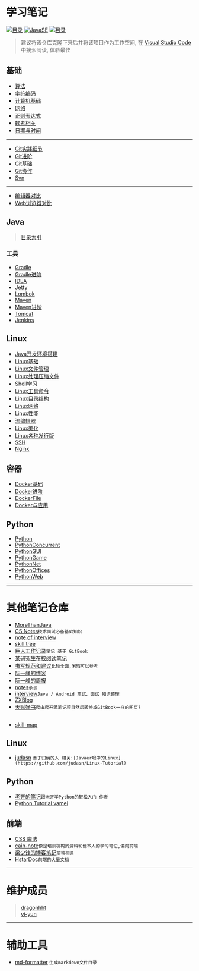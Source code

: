 # 学习笔记

[![目录](https://img.shields.io/badge/catalog-详细目录-brightgreen.svg)](./SUMMARY.md) 
[![JavaSE](https://img.shields.io/badge/JavaSE-Java基础-blue.svg)](./Java/) 
[![目录](https://img.shields.io/badge/wiki-Note-brightgreen.svg)](https://gitee.com/gin9/Memo/wikis/pages) 

> 建议将该仓库克隆下来后并将该项目作为工作空间, 在 [Visual Studio Code](https://code.visualstudio.com/) 中搜索阅读, 体验最佳

## 基础
* [ 算法 ](/Skills/CS/Algorithm.md)
* [ 字符编码 ](/Skills/CS/CharacterEncoding.md)
* [ 计算机基础 ](/Skills/CS/Computer.md)
* [ 网络 ](/Skills/Network/)
* [ 正则表达式 ](/Skills/RegularExpression.md)
* [ 软考相关 ](/Skills/SoftwareDesignEngineer.md)
* [ 日期与时间 ](/Skills/CS/Time.md)
************************
* [ Git实践细节 ](/Skills/Vcs/GitAction.md)
* [ Git进阶 ](/Skills/Vcs/GitAdvance.md)
* [ Git基础 ](/Skills/Vcs/GitBase.md)
* [ Git协作 ](/Skills/Vcs/GitTeam.md)
* [ Svn ](/Skills/Vcs/Svn.md)
************************
* [ 编辑器对比 ](/Skills/Application/Editor.md)
* [ Web浏览器对比 ](/Skills/Application/WebBrowser.md)

## Java 
> [目录索引](./Java/)

### 工具

* [ Gradle ](/Java/Tool/Gradle.md)
* [ Gradle进阶 ](/Java/Tool/GradleAdvance.md)
* [ IDEA ](/Java/Tool/IDEA.md)
* [ Jetty ](/Java/Tool/Jetty.md)
* [ Lombok ](/Java/Tool/Lombok.md)
* [ Maven ](/Java/Tool/Maven.md)
* [ Maven进阶 ](/Java/Tool/MavenAdvance.md)
* [ Tomcat ](/Java/Tool/Tomcat.md)
* [ Jenkins ](/Skills/DevOps/Jenkins.md)

## Linux
* [ Java开发环境搭建 ](/Linux/JavaDevInit.md)
* [ Linux基础 ](/Linux/Base/LinuxBase.md)
* [ Linux文件管理 ](/Linux/Base/LinuxFile.md)
* [ Linux处理压缩文件 ](/Linux/Base/LinuxCompressFile.md)
* [ Shell学习 ](/Script/ShellLearn.md)
* [ Linux工具命令 ](/Linux/Base/LinuxCommand.md)
* [ Linux目录结构 ](/Linux/Base/LinuxDirectoryStructure.md)
* [ Linux网络 ](/Linux/Base/LinuxNetwork.md)
* [ Linux性能 ](/Linux/Base/LinuxPerformance.md)
* [ 流编辑器 ](/Linux/Base/LinuxStreamEditor.md)
* [ Linux美化 ](/Linux/Base/LinuxUI.md)
* [ Linux各种发行版 ](/Linux/Base/ReleaseExperience.md)
* [ SSH ](/Linux/Base/Ssh.md)
* [ Nginx ](/Linux/Tool/Nginx.md)

## 容器
* [ Docker基础 ](/Linux/Container/Docker.md)
* [ Docker进阶 ](/Linux/Container/DockerAdvance.md)
* [ DockerFile ](/Linux/Container/DockerFile.md)
* [ Docker与应用 ](/Linux/Container/DockerSoft.md)

## Python
* [ Python ](/Python/Python.md)
* [ PythonConcurrent ](/Python/PythonConcurrent.md)
* [ PythonGUI ](/Python/PythonGUI.md)
* [ PythonGame ](/Python/PythonGame.md)
* [ PythonNet ](/Python/PythonNet.md)
* [ PythonOffices ](/Python/PythonOffices.md)
* [ PythonWeb ](/Python/PythonWeb.md)

************************

# 其他笔记仓库
- [MoreThanJava](https://github.com/wmyskxz/MoreThanJava)
- [CS Notes](https://github.com/CyC2018/CS-Notes)`技术面试必备基础知识`
- [note of interview ](https://github.com/zhengjianglong915/note-of-interview)
- [skill tree](https://github.com/linw7/Skill-Tree)
- [巨人工作记录](https://ztgame.shenyu.me/)`笔记 基于 GitBook`
- [某研究生在校阅读笔记](https://github.com/lanxuezaipiao/ReadingNotes)
- [书写规范和建议](https://github.com/sparanoid/chinese-copywriting-guidelines)`比较全面,闲暇可以参考`
- [阮一峰的博客](https://githuUIb.com/ruanyf/articles)
- [阮一峰的周报](https://github.com/ruanyf/weekly)
- [notes](https://github.com/district10/notes)`杂谈`
- [interview](https://github.cUIom/hadyang/interview)`Java / Android 笔试、面试 知识整理`
- [ZXBlog](https://github.com/UIZXZxin/ZXBlog)
- [天赋好书](https://www.cntofu.com/)`爬虫爬开源笔记项目然后转换成GitBook一样的网页?`

## 
- [skill-map](https://github.com/TeamStuQ/skill-map)

## Linux 
- [judasn](https://github.com/judasn/hexo-blog) `善于归纳的人 相关:[Javaer眼中的Linux](https://github.com/judasn/Linux-Tutorial)`

## Python
- [老齐的笔记](https://github.com/qiwsir/ITArticles)`跟老齐学Python的轻松入门 作者`
- [Python Tutorial vamei](https://github.com/Vamei/Python-Tutorial-Vamei)

## 前端
- [CSS 魔法](https://github.com/cssmagic/blog)
- [cain-note](https://github.com/james-cain/cain-note)`像是培训机构的资料和他本人的学习笔记,偏向前端`
- [梁少锋的博客笔记](https://github.com/youngwind/blog)`前端相关`
- [HstarDoc](https://github.com/hstarorg/HstarDoc)`前端的大量文档`

************************

# 维护成员
> [dragonhht](https://github.com/dragonhht/Note)  
> [yi-yun](https://github.com/yi-yun/Memo)  

************************

# 辅助工具
- [md-formatter](https://github.com/Kuangcp/GoBase/tree/master/toolbox/md-formatter) `生成markdown文件目录`
